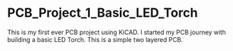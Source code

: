 # PCB_Project_1_Basic_LED_Torch
This is my first ever PCB project using KiCAD.  I started my PCB journey with building a basic LED Torch. This is a simple two layered PCB. 
